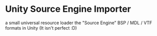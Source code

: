# Unity Source Engine Importer
 a small universal resource loader the "Source Engine" BSP / MDL / VTF formats in Unity (It isn't perfect :D)
